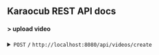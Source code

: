 ## Karaocub REST API docs

#### > upload video

<details>
 <summary><code>POST</code> <code><b>/</b></code> <code>http://localhost:8080/api/videos/create</code></summary>

##### Parameters (form-data)

> | type\*                   | video\*    | duration\* | eventId\* |
> | ------------------------ | ---------- | ---------- | --------- |
> | string: "GOLD" / "GUEST" | file(.mp4) | string     | string    |

##### Responses

> | http code | content-type               | response                                             |
> | --------- | -------------------------- | ---------------------------------------------------- |
> | `201`     | `text/plain;charset=UTF-8` | `video created`                                      |
> | `400`     | `application/json`         | `{"code":"400","message":"Bad Request"}`             |
> | `403`     | `application/json`         | `{"code":"403","message":"Insufficient parameters"}` |
> | `500`     | `text/html;charset=utf-8`  | Unexpected error while creating video                |

---
